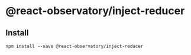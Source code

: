 # @react-observatory/inject-reducer

## Install

```
npm install --save @react-observatory/inject-reducer
```